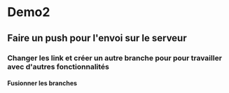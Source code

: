# Demo2

## Faire un push pour l'envoi sur le serveur

### Changer les link et créer un autre branche pour pour travailler avec d'autres fonctionnalités 

#### Fusionner les branches
